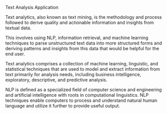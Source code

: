 Text Analysis Application

Text analytics, also known as text mining, is the methodology and process followed to derive quality and actionable information and insights from textual data.

This involves using NLP, information retrieval, and machine learning techniques to parse unstructured text data into more structured forms and deriving patterns and insights from this data that would be helpful for the end user.

Text analytics comprises a collection of machine learning, linguistic, and statistical techniques that are used to model and extract information from text primarily for analysis needs, including business intelligence, exploratory, descriptive, and predictive analysis.

NLP is defined as a specialized field of computer science and engineering and artificial intelligence with roots in computational linguistics. NLP techniques enable computers to process and understand natural human language and utilize it further to provide useful output.
